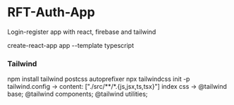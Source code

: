# RFT-Auth-App

Login-register app with react, firebase and tailwind

create-react-app app --template typescript

### Tailwind
npm install tailwind postcss autoprefixer
npx tailwindcss init -p
tailwind.config -> content: ["./src/**/*.{js,jsx,ts,tsx}"]
index css -> @tailwind base;
@tailwind components;
@tailwind utilities;

